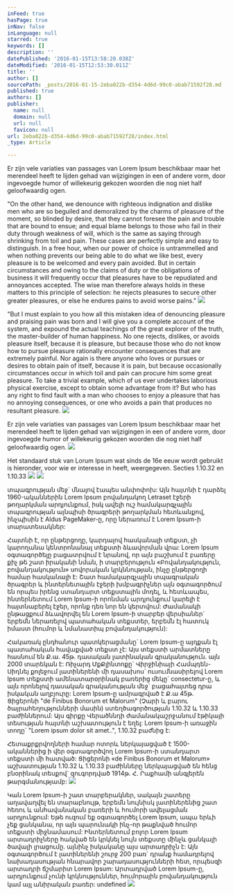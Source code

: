 ```yaml
---
inFeed: true
hasPage: true
inNav: false
inLanguage: null
starred: true
keywords: []
description: ''
datePublished: '2016-01-15T13:58:20.038Z'
dateModified: '2016-01-15T12:53:30.011Z'
title: ''
author: []
sourcePath: _posts/2016-01-15-2eba022b-d354-4d6d-99c0-abab71592f28.md
published: true
authors: []
publisher:
  name: null
  domain: null
  url: null
  favicon: null
url: 2eba022b-d354-4d6d-99c0-abab71592f28/index.html
_type: Article

---
```

Er zijn vele variaties van passages van Lorem Ipsum beschikbaar maar het merendeel heeft te lijden gehad van wijzigingen in een of andere vorm, door ingevoegde humor of willekeurig gekozen woorden die nog niet half geloofwaardig ogen.

"On the other hand, we denounce with righteous indignation and dislike men who are so beguiled and demoralized by the charms of pleasure of the moment, so blinded by desire, that they cannot foresee the pain and trouble that are bound to ensue; and equal blame belongs to those who fail in their duty through weakness of will, which is the same as saying through shrinking from toil and pain. These cases are perfectly simple and easy to distinguish. In a free hour, when our power of choice is untrammelled and when nothing prevents our being able to do what we like best, every pleasure is to be welcomed and every pain avoided. But in certain circumstances and owing to the claims of duty or the obligations of business it will frequently occur that pleasures have to be repudiated and annoyances accepted. The wise man therefore always holds in these matters to this principle of selection: he rejects pleasures to secure other greater pleasures, or else he endures pains to avoid worse pains."
![](https://s3-us-west-2.amazonaws.com/the-grid-img/p/7abeae8382e3740ad83a3cd32bfed1f376246d53.gif)

"But I must explain to you how all this mistaken idea of denouncing pleasure and praising pain was born and I will give you a complete account of the system, and expound the actual teachings of the great explorer of the truth, the master-builder of human happiness. No one rejects, dislikes, or avoids pleasure itself, because it is pleasure, but because those who do not know how to pursue pleasure rationally encounter consequences that are extremely painful. Nor again is there anyone who loves or pursues or desires to obtain pain of itself, because it is pain, but because occasionally circumstances occur in which toil and pain can procure him some great pleasure. To take a trivial example, which of us ever undertakes laborious physical exercise, except to obtain some advantage from it? But who has any right to find fault with a man who chooses to enjoy a pleasure that has no annoying consequences, or one who avoids a pain that produces no resultant pleasure.
![](https://the-grid-user-content.s3-us-west-2.amazonaws.com/d5a6b392-59d8-46b8-a0d8-eb2c7e859ce6.gif)

Er zijn vele variaties van passages van Lorem Ipsum beschikbaar maar het merendeel heeft te lijden gehad van wijzigingen in een of andere vorm, door ingevoegde humor of willekeurig gekozen woorden die nog niet half geloofwaardig ogen.
![](https://the-grid-user-content.s3-us-west-2.amazonaws.com/127355ed-ba72-4a2a-8586-afe7444dedf6.jpg)

Het standaard stuk van Lorum Ipsum wat sinds de 16e eeuw wordt gebruikt is hieronder, voor wie er interesse in heeft, weergegeven. Secties 1.10.32 en 1.10.33
![](https://the-grid-user-content.s3-us-west-2.amazonaws.com/dfeb445d-b221-4a4e-8001-1d6e47903948.jpg)
![](https://the-grid-user-content.s3-us-west-2.amazonaws.com/45fc66a6-864e-4d6e-b537-b6ec9d0344f7.gif)

տպագրության մեջ\` մնալով էապես անփոփոխ: Այն հայտնի է դարձել 1960-ականներին Lorem Ipsum բովանդակող Letraset էջերի թողարկման արդյունքում, իսկ ավելի ուշ համակարգչային տպագրության այնպիսի ծրագրերի թողարկման հետևանքով, ինչպիսին է Aldus PageMaker-ը, որը ներառում է Lorem Ipsum-ի տարատեսակներ:

Հայտնի է, որ ընթերցողը, կարդալով հասկանալի տեքստ, չի կարողանա կենտրոնանալ տեքստի ձևավորման վրա: Lorem Ipsum օգտագործելը բացատրվում է նրանով, որ այն բաշխում է բառերը քիչ թե շատ իրականի նման, ի տարբերություն «Բովանդակություն, բովանդակություն» սովորական կրկննության, ինչը ընթերցողի համար հասկանալի է: Շատ համակարգչային տպագրական ծրագրեր և ինտերնետային էջերի խմբագրիչներ այն օգտագործում են որպես իրենց ստանդարտ տեքստային մոդել, և հետևապես, ինտերնետում Lorem Ipsum-ի որոնման արդյունքում կարելի է հայտնաբերել էջեր, որոնք դեռ նոր են կերտվում: Ժամանակի ընթացքում ձևավորվել են Lorem Ipsum-ի տարբեր վերսիաներ\` երբեմն ներառելով պատահական տեքստեր, երբեմն էլ հատուկ իմաստ (հումոր և նմանատիպ բովանդակություն):

Հակառակ ընդհանուր պատկերացմանը\` Lorem Ipsum-ը այդքան էլ պատահական հավաքված տեքստ չէ: Այս տեքստի արմատները հասնում են Ք.ա. 45թ. դասական լատինական գրականություն. այն 2000 տարեկան է: Ռիչարդ ՄքՔլինտոքը\` Վիրջինիայի Համպդեն-Սիդնեյ քոլեջում լատիներենի մի դասախոս\` ուսումնասիրելով Lorem Ipsum տեքստի ամենատարօրինակ բառերից մեկը\` consectetur-ը, և այն որոնելով դասական գրականության մեջ\` բացահայտեց դրա իսկական աղբյուրը: Lorem Ipsum-ը ամրագրված է Ք.ա 45թ. Ցիցերոնի "de Finibus Bonorum et Malorum" (Չարի և բարու ծայրահեղությունների մասին) ստեղծագործության 1.10.32 և 1.10.33 բաժիններում: Այս գիրքը Վերածննդի ժամանակաշրջանում էթիկայի տեսության հայտնի աշխատություն է եղել: Lorem Ipsum-ի առաջին տողը\` "Lorem ipsum dolor sit amet..", 1.10.32 բաժնից է:

Հետաքրքրվողների համար ոտորև ներկայացված է 1500-ականներից ի վեր օգտագործվող Lorem Ipsum-ի ստանդարտ տեքստի մի հատված: Ցիցերոնի «de Finibus Bonorum et Malorum» աշխատության 1.10.32 և 1.10.33 բաժինները ներկայացված են հենց բնօրինակ տեսքով\` զուգորդված 1914թ. Հ. Րաքհամի անգլերեն թարգմանությամբ:
![](https://the-grid-user-content.s3-us-west-2.amazonaws.com/4c58d106-2553-48f6-b9a8-0f540c6e7585.jpg)

Կան Lorem Ipsum-ի շատ տարբերակներ, սակայն շատերը աղավաղվել են տարաբնույթ, երբեմն նույնիսկ լատիներենից շատ հեռու և անհավանական բառերի և հումորի ավելացման արդյունքում: Եթե ուզում եք օգտագործել Lorem Ipsum, ապա երևի չեք ցանկանա, որ այն պարունակի ինչ-որ թաքնված հումոր տեքստի միջնամասում: Ինտերնետում բոլոր Lorem Ipsum արտադրիչները հակված են կրկնել նույն տեքստը մինչև ցանկալի ծավալի լրացումը. այնինչ իսկականը այս արտադրիչն է: Այն օգտագործում է լատիներենի շուրջ 200 բառ\` դրանք համադրելով նախադասության հնարավոր շարադասությունների հետ, որպեսզի արտադրի ճշմարիտ Lorem Ipsum: Արտադրված Lorem Ipsum-ը, արդյունքում չունի կրկնություններ, հումորային բովանդակություն կամ այլ անիրական բառեր:
undefined
![](https://the-grid-user-content.s3-us-west-2.amazonaws.com/23cfbd1f-43e6-4b98-96ca-370844dd6a3a.gif)